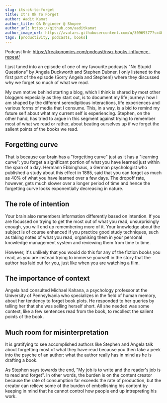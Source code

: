 ```yaml
---
slug: its-ok-to-forget
title: It's Ok To Forget
author: Aadit Kamat
author_title: QA Engineer @ Shopee
author_url: https://github.com/aaditkamat
author_image_url: https://avatars.githubusercontent.com/u/30969577?s=400&u=9558fc3557d79c88a7080034fe8c22654aca2e4d&v=4
tags: [productivity, podcasts, books]
---
```


Podcast link: https://freakonomics.com/podcast/nsq-books-influence-repeat/

I just tuned into an episode of one of my favourite podcasts "No Stupid Questions" by Angela Duckworth and Stephen Dubner. I only listened to the first part of the episode (Sorry Angela and Stephen!) where they discussed why we forget so much of what we read.

My own motive behind starting a blog, which I think is shared by most other bloggers especially as they start out, is to document my life journey: how I am shaped by the different serendipitious interactions, life experiences and various forms of media that I consume. This, in a way, is a bid to remind my future self about what my current self is experiencing. Stephen, on the other hand, has tried to argue in this segment against trying to remember most of what we read or rather, about beating ourselves up if we forget the salient points of the books we read.

## Forgetting curve

That is because our brain has a "forgetting curve" just as it has a "learning curve": you forget a significant portion of what you have learned just within the span of a day. Hermann Ebbinghaus, a German psychologist who published a study about this effect in 1885, said that you can forget as much as 40% of what you have learned over a few days.
The dropoff rate, however, gets much slower over a longer period of time and hence the forgetting curve looks exponentially decreasing in nature.

## The role of intention
Your brain also remembers information differently based on intention. If you are focussed on trying to get the most out of what you read, unsurprisingly enough, you will end up remembering more of it. Your knowledge about the subject is of course enhanced if you practice good study techniques, such as taking notes of what you read, organising them in your personal knowledge management system and reviewing them from time to time. 

However, it's unlikely that you would do this for any of the fiction books you read, as you are instead trying to immerse yourself in the story that the author has laid out for you, just like when you are watching a film.

## The importance of context
Angela had consulted Michael Kahana, a psychology professor at the University of Pennsylvania who specializes in the field of human memory, about her tendency to forget book plots. He responded to her queries by telling her that she was selling herself short. All she needed was some context, like a few sentences read from the book, to recollect the salient points of the book. 

## Much room for misinterpretation
It is gratifying to see accomplished authors like Stephen and Angela talk about forgetting most of what they have read because you then take a peek into the psyche of an author: what the author really has in mind as he is drafting a book. 

As Stephen says towards the end, "My job is to write and the reader's job is to read and forget". In other words, the burden is on the content creator because the rate of consumption far exceeds the rate of production, but the creator can relieve some of the burden of embellishing his content by keeping in mind that he cannot control how people end up intrepreting his work.
